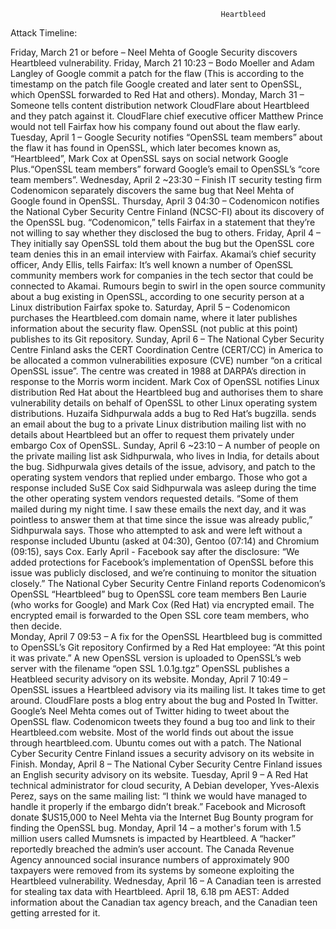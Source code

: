                                                    Heartbleed

Attack Timeline:
                      
Friday, March 21 or before – Neel Mehta of Google Security discovers Heartbleed vulnerability.
Friday, March 21 10:23 – Bodo Moeller and Adam Langley of Google commit a patch for the flaw (This is according to the timestamp on the patch file Google created and later sent to OpenSSL, which OpenSSL forwarded to Red Hat and others). 
Monday, March 31  – Someone tells content distribution network CloudFlare about Heartbleed and they patch against it.  CloudFlare chief executive officer Matthew Prince would not tell Fairfax how his company found out about the flaw early. 
Tuesday, April 1 – Google Security notifies “OpenSSL team members” about the flaw it has found in OpenSSL, which later becomes known as, “Heartbleed”, Mark Cox at OpenSSL says on social network Google Plus.“OpenSSL team members” forward Google’s email to OpenSSL’s “core team members”. 
Wednesday, April 2 ~23:30  – Finish IT security testing firm Codenomicon separately discovers the same bug that Neel Mehta of Google found in OpenSSL. 
Thursday, April 3 04:30 – Codenomicon notifies the National Cyber Security Centre Finland (NCSC-FI) about its discovery of the OpenSSL bug. “Codenomicon,” tells Fairfax in a statement that they’re not willing to say whether they disclosed the bug to others. 
Friday, April 4 –  They initially say OpenSSL told them about the bug but the OpenSSL core team denies this in an email interview with Fairfax. Akamai’s chief security officer, Andy Ellis, tells Fairfax: It’s well known a number of OpenSSL community members work for companies in the tech sector that could be connected to Akamai.
   Rumours begin to swirl in the open source community about a bug existing in OpenSSL, according to one security person at a Linux distribution Fairfax spoke to. 
Saturday, April 5 – Codenomicon purchases the Heartbleed.com domain name, where it later publishes information about the security flaw. OpenSSL (not public at this point) publishes  to its Git repository.
Sunday, April 6  – The National Cyber Security Centre Finland asks the CERT Coordination Centre (CERT/CC) in America to be allocated a common vulnerabilities exposure (CVE) number “on a critical OpenSSL issue”. The centre was created in  1988 at DARPA’s direction in response to the Morris worm incident.
 Mark Cox of OpenSSL notifies Linux distribution Red Hat about the Heartbleed bug and authorises them to share vulnerability details on behalf of OpenSSL to other Linux operating system distributions. Huzaifa Sidhpurwala  adds a  bug to Red Hat’s bugzilla.
 sends an email about the bug to a private Linux distribution mailing list with no details about Heartbleed but an offer to request them privately under embargo Cox of OpenSSL.
Sunday, April 6 ~23:10 – A number of people on the private mailing list ask Sidhpurwala, who lives in India, for details about the bug. Sidhpurwala gives details of the issue, advisory, and patch to the operating system vendors that replied under embargo. Those who got a response included SuSE  Cox said Sidhpurwala was asleep during the time the other operating system vendors requested details. “Some of them mailed during my night time. I saw these emails the next day, and it was pointless to answer them at that time since the issue was already public,” Sidhpurwala says. Those who attempted to ask and were left without a response included Ubuntu (asked at 04:30), Gentoo (07:14) and Chromium (09:15), says Cox.
Early April - Facebook say after the disclosure: “We added protections for Facebook’s implementation of OpenSSL before this issue was publicly disclosed, and we’re continuing to monitor the situation closely.” 
The National Cyber Security Centre Finland reports Codenomicon’s OpenSSL “Heartbleed” bug to OpenSSL core team members Ben Laurie (who works for Google) and Mark Cox (Red Hat) via encrypted email. The encrypted email is forwarded to the Open SSL core team members, who then decide.  
Monday, April 7 09:53 – A fix for the OpenSSL Heartbleed bug is committed to OpenSSL’s Git repository Confirmed by a Red Hat employee: “At this point it was private.” A new OpenSSL version is uploaded to OpenSSL’s web server with the filename “open SSL 1.0.1g.tgz” OpenSSL publishes a Heatbleed security advisory on its website.
Monday, April 7 10:49 – OpenSSL issues a Heartbleed advisory via its mailing list. It takes time to get around.
    CloudFlare posts a blog entry about the bug and Posted In Twitter.
    Google’s Neel Mehta comes out of Twitter hiding to tweet about the OpenSSL flaw.
    Codenomicon tweets they found a bug too and link to their Heartbleed.com website.
    Most of the world finds out about the issue through heartbleed.com.
   Ubuntu comes out with a patch.
   The National Cyber Security Centre Finland issues a security advisory on its website in Finish.
Monday, April 8 – The National Cyber Security Centre Finland issues an English security advisory on its website.
Tuesday, April 9 – A Red Hat technical administrator for cloud security,  A Debian developer, Yves-Alexis Perez, says on the same mailing list: “I think we would have managed to handle it properly if the embargo didn’t break.” Facebook and Microsoft donate $US15,000 to Neel Mehta via the Internet Bug Bounty program for finding the OpenSSL bug. 
Monday, April 14 –  a mother's forum with 1.5 million users called Mumsnets is impacted by Heartbleed. A “hacker” reportedly breached the admin’s user account. The Canada Revenue Agency announced social insurance numbers of approximately 900 taxpayers were removed from its systems by someone exploiting the Heartbleed vulnerability.
Wednesday, April 16 – A Canadian teen is arrested for stealing tax data with Heartbleed.
April 18, 6.18 pm AEST: Added information about the Canadian tax agency breach, and the Canadian teen getting arrested for it.

